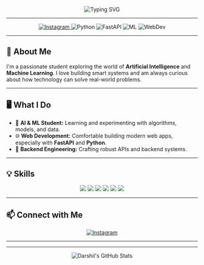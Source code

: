 <!-- Gradient header using SVG to add color splash -->
<p align="center">
  <img src="https://readme-typing-svg.demolab.com?font=Fira+Code&size=28&pause=1000&color=FF5F6D&background=FFFFFF00&center=true&vCenter=true&width=440&lines=Hi+there+%F0%9F%91%8B%2C+I'm+Darshil+Kareliya;AI+%7C+ML+Student+%7C+Python+Dev;Web+%26+Backend+Enthusiast" alt="Typing SVG" />
</p>

---

<p align="center">
  <a href="https://www.instagram.com/darshil_kareliya_/">
    <img src="https://img.shields.io/badge/Instagram-%23E4405F.svg?logo=Instagram&logoColor=white" alt="Instagram"/>
  </a>
  <img src="https://img.shields.io/badge/Python-3776AB?style=flat&logo=python&logoColor=white" alt="Python"/>
  <img src="https://img.shields.io/badge/FastAPI-009688?style=flat&logo=fastapi&logoColor=white" alt="FastAPI"/>
  <img src="https://img.shields.io/badge/Machine%20Learning-00C7B7?style=flat&logo=scikit-learn&logoColor=white" alt="ML"/>
  <img src="https://img.shields.io/badge/Web%20Development-ff9800?style=flat&logo=html5&logoColor=white" alt="WebDev"/>
</p>

---

## 🚀 About Me
I'm a passionate student exploring the world of **Artificial Intelligence** and **Machine Learning**. I love building smart systems and am always curious about how technology can solve real-world problems.

---

## 🖥️ What I Do

- 🤖 **AI & ML Student:** Learning and experimenting with algorithms, models, and data.
- 🌐 **Web Development:** Comfortable building modern web apps, especially with **FastAPI** and **Python**.
- 🔗 **Backend Engineering:** Crafting robust APIs and backend systems.

---

## 💡 Skills

<p align="center">
  <img src="https://img.shields.io/badge/Python-FFD43B?style=for-the-badge&logo=python&logoColor=blue"/>
  <img src="https://img.shields.io/badge/FastAPI-009688?style=for-the-badge&logo=fastapi&logoColor=white"/>
  <img src="https://img.shields.io/badge/Machine%20Learning-00C7B7?style=for-the-badge&logo=scikit-learn&logoColor=white"/>
  <img src="https://img.shields.io/badge/Web%20Development-ff9800?style=for-the-badge&logo=html5&logoColor=white"/>
  <img src="https://img.shields.io/badge/API%20Design-4CAF50?style=for-the-badge"/>
  <img src="https://img.shields.io/badge/Continuous%20Learning-2196F3?style=for-the-badge"/>
</p>

---

## 📫 Connect with Me

<p align="center">
  <a href="https://www.instagram.com/darshil_kareliya_/">
    <img src="https://img.shields.io/badge/Instagram-%23E4405F.svg?logo=Instagram&logoColor=white" alt="Instagram"/>
  </a>
</p>

---

<!--
🌟 Add more sections like Projects, Achievements, or Fun Facts as you grow!
-->

---

<p align="center">
  <img src="https://github-readme-stats.vercel.app/api?username=DarshilKareliya&show_icons=true&theme=radical" alt="Darshil's GitHub Stats"/>
</p>
